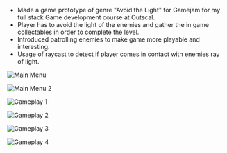 - Made a game prototype of genre "Avoid the Light" for Gamejam for my full stack Game development course at Outscal.
- Player has to avoid the light of the enemies and gather the in game collectables in order to complete the level.
- Introduced patrolling enemies to make game more playable and interesting.
- Usage of raycast to detect if player comes in contact with enemies ray of light.

![Main Menu](https://github.com/gansari231/Farm-Barn/assets/54135921/a4a3058d-3a9d-4690-af39-55bbc8d84ac2)

![Main Menu 2](https://github.com/gansari231/Farm-Barn/assets/54135921/028c1cca-abc1-4423-9a6a-00e384f405fb)

![Gameplay 1](https://github.com/gansari231/Farm-Barn/assets/54135921/6c61c5e7-071a-4ed7-8f0b-d9dc804a6d3c)

![Gameplay 2](https://github.com/gansari231/Farm-Barn/assets/54135921/7a1ec8fc-076c-4df9-892f-5cc0b7bd2bc4)

![Gameplay 3](https://github.com/gansari231/Farm-Barn/assets/54135921/064e24f4-9a58-462b-ac7c-65dd841c3a1e)

![Gameplay 4](https://github.com/gansari231/Farm-Barn/assets/54135921/6aadfa48-2a96-4392-a003-3a96698e3557)

